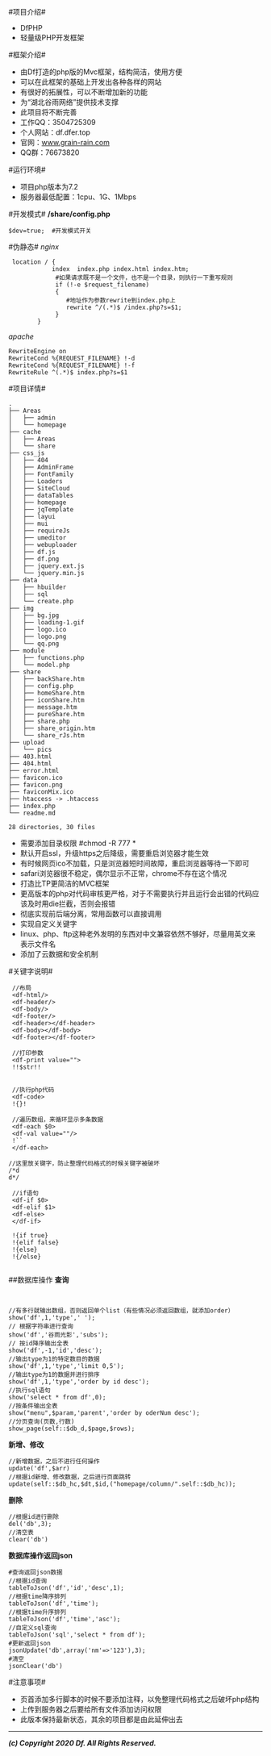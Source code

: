 #项目介绍#
- DfPHP
- 轻量级PHP开发框架
 


#框架介绍#
- 由Df打造的php版的Mvc框架，结构简洁，使用方便
- 可以在此框架的基础上开发出各种各样的网站
- 有很好的拓展性，可以不断增加新的功能
- 为“湖北谷雨网络”提供技术支撑
- 此项目将不断完善
- 工作QQ：3504725309      
- 个人网站：df.dfer.top
- 官网：www.grain-rain.com 
- QQ群：76673820
 
 
 
 
#运行环境#
- 项目php版本为7.2
- 服务器最低配置：1cpu、1G、1Mbps

#开发模式#
**/share/config.php**
```
$dev=true;	#开发模式开关
```
#伪静态#
*nginx*
```
 location / {
            index  index.php index.html index.htm;
             #如果请求既不是一个文件，也不是一个目录，则执行一下重写规则
             if (!-e $request_filename)
             {
                #地址作为参数rewrite到index.php上
                rewrite ^/(.*)$ /index.php?s=$1;               
             }
        }
``` 
*apache*
```
RewriteEngine on
RewriteCond %{REQUEST_FILENAME} !-d
RewriteCond %{REQUEST_FILENAME} !-f
RewriteRule ^(.*)$ index.php?s=$1 
```

 
#项目详情#
~~~
.
├── Areas
│   ├── admin		
│   └── homepage
├── cache
│   ├── Areas
│   └── share
├── css_js
│   ├── 404
│   ├── AdminFrame
│   ├── FontFamily
│   ├── Loaders
│   ├── SiteCloud
│   ├── dataTables
│   ├── homepage
│   ├── jqTemplate
│   ├── layui
│   ├── mui
│   ├── requireJs
│   ├── umeditor
│   ├── webuploader
│   ├── df.js
│   ├── df.png
│   ├── jquery.ext.js
│   └── jquery.min.js
├── data
│   ├── hbuilder
│   ├── sql
│   └── create.php
├── img
│   ├── bg.jpg
│   ├── loading-1.gif
│   ├── logo.ico
│   ├── logo.png
│   └── qq.png
├── module
│   ├── functions.php
│   └── model.php
├── share
│   ├── backShare.htm
│   ├── config.php
│   ├── homeShare.htm
│   ├── iconShare.htm
│   ├── message.htm
│   ├── pureShare.htm
│   ├── share.php
│   ├── share_origin.htm
│   └── share_rJs.htm
├── upload
│   └── pics
├── 403.html
├── 404.html
├── error.html
├── favicon.ico
├── favicon.png
├── faviconMix.ico
├── htaccess -> .htaccess
├── index.php
└── readme.md

28 directories, 30 files
~~~
- 需要添加目录权限    #chmod -R 777 *
- 默认开启ssl，升级https之后降级，需要重启浏览器才能生效
- 有时候网页ico不加载，只是浏览器短时间故障，重启浏览器等待一下即可
- safari浏览器很不稳定，偶尔显示不正常，chrome不存在这个情况
- 打造比TP更简洁的MVC框架
- 更高版本的php对代码审核更严格，对于不需要执行并且运行会出错的代码应该及时用die拦截，否则会报错
- 彻底实现前后端分离，常用函数可以直接调用
- 实现自定义关键字
- linux、php、ftp这种老外发明的东西对中文兼容依然不够好，尽量用英文来表示文件名
- 添加了云数据和安全机制



#关键字说明#
```
 //布局
 <df-html/>
 <df-header/>
 <df-body/>
 <df-footer/> 
 <df-header></df-header>
 <df-body></df-body>
 <df-footer></df-footer>
 
 //打印参数
 <df-print value="">
 !!$str!!
 
 
 //执行php代码
 <df-code>
 !{}!
 
 //遍历数组，来循环显示多条数据
 <df-each $0>
 <df-val value=""/>
 !``
 </df-each>
 
//这里放关键字，防止整理代码格式的时候关键字被破坏
/*d	
d*/
 
 //if语句
 <df-if $0>
 <df-elif $1>
 <df-else>
 </df-if>
 
 !{if true}
 !{elif false}
 !{else}
 !{/else}
 
```


##数据库操作
**查询**
```


//有多行就输出数组，否则返回单个list（有些情况必须返回数组，就添加order）
show('df',1,'type',' ');    
// 根据字符串进行查询
show('df','谷雨光影','subs'); 
// 按id降序输出全表  
show('df',-1,'id','desc');	
//输出type为1的特定数目的数据
show('df',1,'type','limit 0,5');	
//输出type为1的数据并进行排序
show('df',1,'type','order by id desc');
//执行sql语句	
show('select * from df',0);	
//按条件输出全表
show("menu",$param,'parent','order by oderNum desc');
//分页查询(页数,行数)
show_page(self::$db_d,$page,$rows);
```
**新增、修改**
```
//新增数据，之后不进行任何操作
update('df',$arr)		
//根据id新增、修改数据，之后进行页面跳转
update(self::$db_hc,$dt,$id,("homepage/column/".self::$db_hc));	
```

**删除**
```
//根据id进行删除
del('db',3);
//清空表
clear('db')
```

**数据库操作返回json**
```
#查询返回json数据
//根据id查询
tableToJson('df','id','desc',1);
//根据time降序排列 
tableToJson('df','time'); 
//根据time升序排列
tableToJson('df','time','asc');
//自定义sql查询
tableToJson('sql','select * from df');
#更新返回json
jsonUpdate('db',array('nm'=>'123'),3);
#清空
jsonClear('db')
```


#注意事项#
- 页首添加多行脚本的时候不要添加注释，以免整理代码格式之后破坏php结构
- 上传到服务器之后要给所有文件添加访问权限
- 此版本保持最新状态，其余的项目都是由此延伸出去







---
***(c) Copyright 2020 Df. All Rights Reserved.***   


